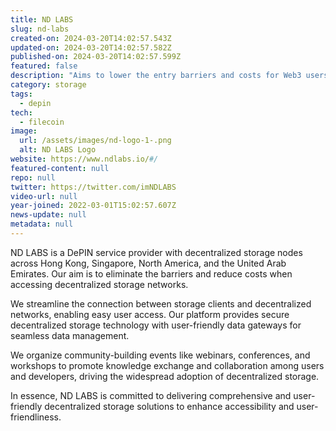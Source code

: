 ```yaml
---
title: ND LABS
slug: nd-labs
created-on: 2024-03-20T14:02:57.543Z
updated-on: 2024-03-20T14:02:57.582Z
published-on: 2024-03-20T14:02:57.599Z
featured: false
description: "Aims to lower the entry barriers and costs for Web3 users accessing decentralized storage networks."
category: storage
tags:
  - depin
tech:
  - filecoin
image:
  url: /assets/images/nd-logo-1-.png
  alt: ND LABS Logo
website: https://www.ndlabs.io/#/
featured-content: null
repo: null
twitter: https://twitter.com/imNDLABS
video-url: null
year-joined: 2022-03-01T15:02:57.607Z
news-update: null
metadata: null
---
```


ND LABS is a DePIN service provider with decentralized storage nodes across Hong Kong, Singapore, North America, and the United Arab Emirates. Our aim is to eliminate the barriers and reduce costs when accessing decentralized storage networks.

We streamline the connection between storage clients and decentralized networks, enabling easy user access. Our platform provides secure decentralized storage technology with user-friendly data gateways for seamless data management.

We organize community-building events like webinars, conferences, and workshops to promote knowledge exchange and collaboration among users and developers, driving the widespread adoption of decentralized storage.

In essence, ND LABS is committed to delivering comprehensive and user-friendly decentralized storage solutions to enhance accessibility and user-friendliness.
